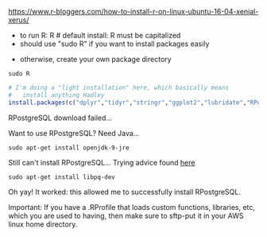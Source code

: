 
https://www.r-bloggers.com/how-to-install-r-on-linux-ubuntu-16-04-xenial-xerus/

* to run R: R  # default install: R must be capitalized 
* should use "sudo R" if you want to install packages easily
 - otherwise, create your own package directory

```
sudo R
```
```R
# I'm doing a "light installation" here, which basically means
#   install anything Hadley
install.packages(c("dplyr","tidyr","stringr","ggplot2","lubridate","RPostgreSQL"))
```

RPostgreSQL download failed...

Want to use RPostgreSQL?  Need Java...
```
sudo apt-get install openjdk-9-jre
```
Still can't install RPostgreSQL...
Trying advice found [here](https://stackoverflow.com/questions/22202141/installing-rpostgresql-on-linux)
```
sudo apt-get install libpq-dev
```

Oh yay!  It worked: this allowed me to successfully install RPostgreSQL.

Important:  If you have a .RProfile that loads custom functions, libraries, etc, which
you are used to having, then make sure to sftp-put it in your AWS linux home directory.

